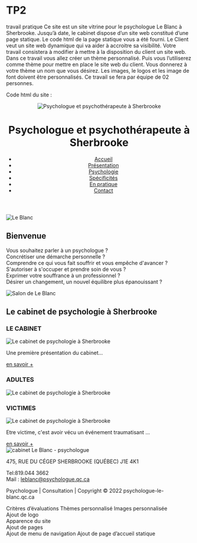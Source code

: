 # TP2
travail pratique
Ce site est un site vitrine pour le psychologue Le Blanc à Sherbrooke. Jusqu’à date, le cabinet dispose d’un site web constitué d’une page statique. Le code html de la page statique vous a été fourni. Le Client veut un site web dynamique qui va aider à accroitre sa visibilité. Votre travail consistera à modifier à mettre à la disposition du client un site web. 
Dans ce travail vous allez créer un thème personnalisé. Puis vous l’utiliserez comme thème pour mettre en place le site web du client. Vous donnerez à votre thème un nom que vous désirez. Les images, le logos et les image de font doivent être personnalisés. Ce travail se fera par équipe de 02 personnes.

Code html du site :
<!doctype html> 
<html> 
<head> 
<meta charset="UTF-8"> 
     <title> JaqueLe Blanc </title> 
</head> 
<body> 
 <div>   
  <header> 
   <div> 
    <img src="img/logo.png" alt="Psychologue et psychothérapeute à 
Sherbrooke" />  
    <h1>Psychologue et psychothérapeute à Sherbrooke</h1> 
   </div> 
    <nav> 
     <ul> 
      <li><a href="#">Accueil</a></li> 
      <li><a href="#">Présentation</a></li> 
      <li><a href="#">Psychologie</a></li> 
      <li><a href="#">Spécificités</a></li> 
      <li><a href="#">En pratique</a></li> 
      <li><a href="#">Contact</a></li> 
     </ul> 
    </nav> 
   </div> 
  </header> 
   
  <section id="imgaccueil"> 
   <div> 
    <img src="img/leblanc.jpg" alt=" Le Blanc" /> 
   </div> 
  </section> 
  <section id="bienvenue" class="row"> 
   <div> 
    <h2>Bienvenue</h2> 
    <p> 
     Vous souhaitez parler à un psychologue ? <br /> 
     Concrétiser une démarche personnelle ? <br /> 
     Comprendre ce qui vous fait souffrir et vous empêche d'avancer ? 
<br /> 
     S'autoriser à s'occuper et prendre soin de vous ? <br /> 
     Exprimer votre souffrance à un professionnel ? <br /> 
     Désirer un changement, un nouvel équilibre plus épanouissant ? 
    </p> 
   </div> 
   <div> 
     <img src="img/salon-1.jpg" alt="Salon de Le Blanc" /> 
   </div> 
  </section> 
   
  <section id="cabinet"> 
   
   <div> 
    <h2>Le cabinet de psychologie à Sherbrooke</h2> 
   </div> 
    
   <div> 
    <h3>LE CABINET</h3>  
    <img src="img/salon-2.png" alt="Le cabinet de psychologie à 
Sherbrooke" />  
    <p>Une première présentation du cabinet...</p>  
    <a href="#">en savoir +</a> 
   </div> 
    
   <div> 
    <h3>ADULTES</h3>  
    <img src="img/salon-2.png" alt="Le cabinet de psychologie à Sherbrooke" />  
   
   </div> 
    
   <div> 
    <h3>VICTIMES</h3>  
    <img src="img/salon-2.png" alt="Le cabinet de psychologie à Sherbrooke" />  
    <p>Etre victime, c'est avoir vécu un événement traumatisant ...</p> 
    <a href="#">en savoir +</a> 
   </div> 
    
  </section> 
   
  <footer class="row"> 
   <div> 
    <img src="img/logo.png" alt="cabinet Le Blanc - psychologue" />
   </div> 
   
<div> 
    <p> 475, RUE DU CÉGEP SHERBROOKE
(QUÉBEC) J1E 4K1 <br/> 
      </p> 
   </div>

   <div> 
     <p>Tel:819.044 3662 <br /> 
     Mail : <a href="mailto:leblanc@psychologue.qc.ca">
leblanc@psychologue.qc.ca</a></p> 
   </div> 
   <div id="copyright"> 
     <p>Psychologue | Consultation | Copyright &copy; 2022 
psychologue-le-blanc.qc.ca </p> 
   </div> 
  </footer>  
   
 </div><!--container-fluid-->   
</body> 
</html>

Critères d’évaluations
Thèmes personnalisé	
Images personnalisée	
Ajout de logo	
Apparence du site	
Ajout de pages 	
Ajout de menu de navigation	
Ajout de page d’accueil statique	


